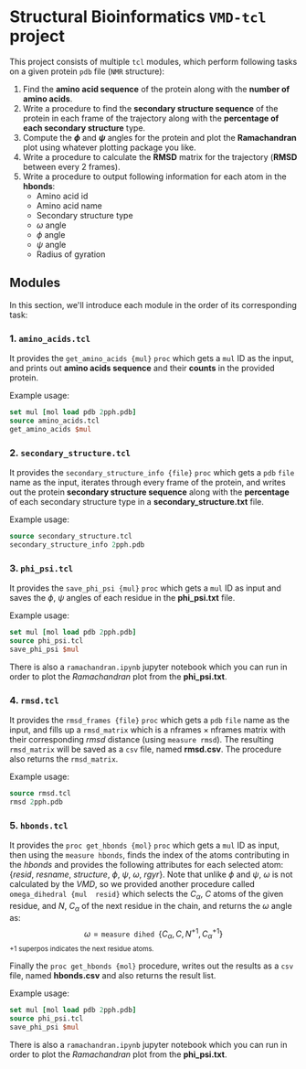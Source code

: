 
# Structural Bioinformatics `VMD-tcl` project

This project consists of multiple `tcl` modules, which perform following tasks on a given protein `pdb` file (`NMR` structure):

1. Find the **amino acid sequence** of the protein along with the **number of amino acids**.
2. Write a procedure to find the **secondary structure sequence** of the protein in each frame of the trajectory along with the **percentage of each secondary structure** type.
3. Compute the **$\phi$** and **$\psi$** angles for the protein and plot the **Ramachandran** plot using whatever plotting package you like.
4. Write a procedure to calculate the **RMSD** matrix for the trajectory (**RMSD** between every 2 frames).
5. Write a procedure to output following information for each atom in the **hbonds**:
	- Amino acid id
	- Amino acid name
	- Secondary structure type
	- $\omega$ angle
	- $\phi$ angle
	- $\psi$ angle
	- Radius of gyration

## Modules
In this section, we'll introduce each module in the order of its corresponding task:
### 1. `amino_acids.tcl`
It provides the `get_amino_acids {mul}` `proc` which gets a `mul` ID as the input, and prints out **amino acids sequence** and their **counts** in the provided protein.

Example usage:
```tcl
set mul [mol load pdb 2pph.pdb]
source amino_acids.tcl
get_amino_acids $mul
```

### 2. `secondary_structure.tcl`
It provides the `secondary_structure_info {file}` `proc` which gets a `pdb` `file` name as the input, iterates through every frame of the protein, and writes out the protein **secondary structure sequence** along with the **percentage** of each secondary structure type in a **secondary_structure.txt** file.

Example usage:
```tcl
source secondary_structure.tcl
secondary_structure_info 2pph.pdb
```

### 3. `phi_psi.tcl`
It provides the `save_phi_psi {mul}` `proc` which gets a `mul` ID as input and saves the $\phi$, $\psi$ angles of each residue in the **phi_psi.txt** file.

Example usage:
```tcl
set mul [mol load pdb 2pph.pdb]
source phi_psi.tcl
save_phi_psi $mul
```
There is also a `ramachandran.ipynb` jupyter notebook which you can run in order to plot the *Ramachandran* plot from the **phi_psi.txt**.

### 4. `rmsd.tcl`
It provides the `rmsd_frames {file}` `proc` which gets a `pdb` `file` name as the input, and fills up a `rmsd_matrix` which is a $\text{nframes} \times \text{nframes}$ matrix with their corresponding *rmsd* distance (using `measure rmsd`).
The resulting `rmsd_matrix` will be saved as a `csv` file, named **rmsd.csv**.
The procedure also returns the `rmsd_matrix`.

Example usage:
```tcl
source rmsd.tcl
rmsd 2pph.pdb
```

### 5. `hbonds.tcl`
It provides the `proc get_hbonds {mol}` `proc` which gets a `mul` ID as input, then using the `measure hbonds`, finds the index of the atoms contributing in the *hbonds* and provides the following attributes for each selected atom: {*resid*, *resname*, *structure*, $\phi$, $\psi$, $\omega$, *rgyr*}.
Note that unlike $\phi$ and $\psi$, $\omega$ is not calculated by the *VMD*, so we provided another procedure called `omega_dihedral {mul  resid}`  which selects the $C_\alpha$, $C$ atoms of the given residue, and $N$,  $C_\alpha$ of the next residue in the chain, and returns the $\omega$ angle as: $$\omega = \texttt{measure dihed } \{ C_\alpha, C, N^{+1}, C^{+1}_\alpha \}$$
<sub>$+1$ superpos indicates the next residue atoms.</sub>

Finally the `proc get_hbonds {mol}` procedure, writes out the results as a `csv` file, named **hbonds.csv** and also returns the result list.

Example usage:
```tcl
set mul [mol load pdb 2pph.pdb]
source phi_psi.tcl
save_phi_psi $mul
```
There is also a `ramachandran.ipynb` jupyter notebook which you can run in order to plot the *Ramachandran* plot from the **phi_psi.txt**.
